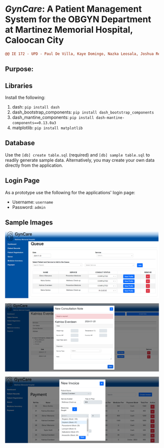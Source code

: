 # *GynCare*: A Patient Management System for the OBGYN Department at Martinez Memorial Hospital, Caloocan City

```diff
@@ IE 172 - UPD - Paul De Villa, Kaye Domingo, Nazka Leosala, Joshua Reyes @@
```

## Purpose:

## Libraries
Install the following:
1. dash: ```pip install dash```
2. dash_bootstrap_components: ```pip install dash_bootstrap_components```
3. dash_mantine_components: ```pip install dash-mantine-components==0.13.0a3```
4. matplotlib: ```pip install matplotlib```

## Database
Use the ```[db] create table.sql``` (required) and ```[db] sample table.sql``` to readily generate sample data. Alternatively, you may create your own data directly from the application.

## Login Page
As a prototype use the following for the applications' login page:
 - Username: ```username```
 - Password: ```admin```

## Sample Images

![queue](sample/gyncare_queue.png)

![consult](sample/gyncare_consultnote.png)

![payment](sample/gyncare_payment.png)

